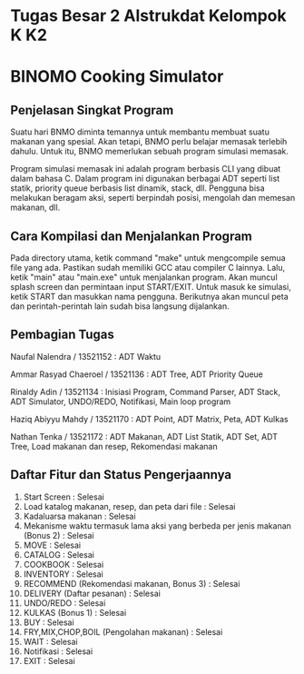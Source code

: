 # Tugas Besar 2 Alstrukdat Kelompok K K2
# BINOMO Cooking Simulator

## Penjelasan Singkat Program
Suatu hari BNMO diminta temannya untuk membantu membuat suatu makanan yang spesial. Akan tetapi, BNMO perlu belajar memasak terlebih dahulu. Untuk itu, BNMO memerlukan sebuah program simulasi memasak.

Program simulasi memasak ini adalah program berbasis CLI yang dibuat dalam bahasa C. Dalam program ini digunakan berbagai ADT seperti list statik, priority queue berbasis list dinamik, stack, dll. Pengguna bisa melakukan beragam aksi, seperti berpindah posisi, mengolah dan memesan makanan, dll. 

## Cara Kompilasi dan Menjalankan Program
Pada directory utama, ketik command "make" untuk mengcompile semua file yang ada. Pastikan sudah memiliki GCC atau compiler C lainnya. Lalu, ketik "main" atau "main.exe" untuk menjalankan program. Akan muncul splash screen dan permintaan input START/EXIT. Untuk masuk ke simulasi, ketik START dan masukkan nama pengguna. Berikutnya akan muncul peta dan perintah-perintah lain sudah bisa langsung dijalankan.

## Pembagian Tugas
Naufal Nalendra / 13521152 : ADT Waktu

Ammar Rasyad Chaeroel / 13521136 : ADT Tree, ADT Priority Queue

Rinaldy Adin / 13521134 : Inisiasi Program, Command Parser, ADT Stack, ADT Simulator, UNDO/REDO, Notifikasi, Main loop program

Haziq Abiyyu Mahdy / 13521170 : ADT Point, ADT Matrix, Peta, ADT Kulkas

Nathan Tenka / 13521172 : ADT Makanan, ADT List Statik, ADT Set, ADT Tree, Load makanan dan resep, Rekomendasi makanan

## Daftar Fitur dan Status Pengerjaannya
1. Start Screen : Selesai
2. Load katalog makanan, resep, dan peta dari file : Selesai
3. Kadaluarsa makanan : Selesai
4. Mekanisme waktu termasuk lama aksi yang berbeda per jenis makanan (Bonus 2) : Selesai
5. MOVE : Selesai
6. CATALOG : Selesai
7. COOKBOOK : Selesai
8. INVENTORY : Selesai
9. RECOMMEND (Rekomendasi makanan, Bonus 3) : Selesai
10. DELIVERY (Daftar pesanan) : Selesai
11. UNDO/REDO : Selesai
12. KULKAS (Bonus 1) : Selesai
13. BUY : Selesai
14. FRY,MIX,CHOP,BOIL (Pengolahan makanan) : Selesai
15. WAIT : Selesai
16. Notifikasi : Selesai
17. EXIT : Selesai